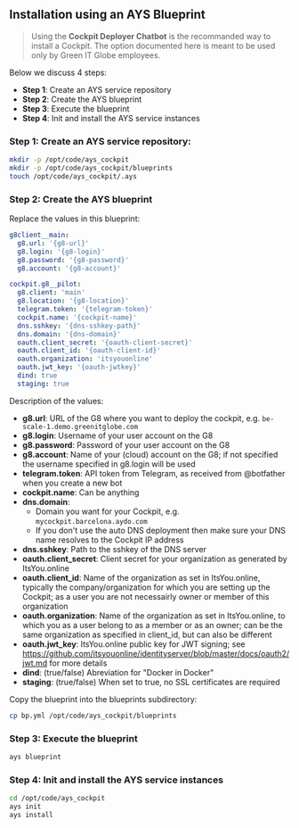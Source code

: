 ## Installation using an AYS Blueprint

> Using the **Cockpit Deployer Chatbot** is the recommanded way to install a Cockpit. The option documented here is meant to be used only by Green IT Globe employees.

Below we discuss 4 steps:
- **Step 1**: Create an AYS service repository
- **Step 2**: Create the AYS blueprint
- **Step 3**: Execute the blueprint
- **Step 4**: Init and install the AYS service instances


### Step 1: Create an AYS service repository:

```bash
mkdir -p /opt/code/ays_cockpit
mkdir -p /opt/code/ays_cockpit/blueprints
touch /opt/code/ays_cockpit/.ays
```

### Step 2: Create the AYS blueprint

Replace the values in this blueprint:

```yaml
g8client__main:
  g8.url: '{g8-url}'
  g8.login: '{g8-login}'
  g8.password: '{g8-password}'
  g8.account: '{g8-account}'

cockpit.g8__pilot:
  g8.client: 'main'
  g8.location: '{g8-location}'
  telegram.token: '{telegram-token}'
  cockpit.name: '{cockpit-name}'
  dns.sshkey: '{dns-sshkey-path}'
  dns.domain: '{dns-domain}'
  oauth.client_secret: '{oauth-client-secret}'
  oauth.client_id: '{oauth-client-id}'
  oauth.organization: 'itsyouonline'
  oauth.jwt_key: '{oauth-jwtkey}'
  dind: true
  staging: true
```


Description of the values:

- **g8.url**: URL of the G8 where you want to deploy the cockpit, e.g. `be-scale-1.demo.greenitglobe.com`
- **g8.login**: Username of your user account on the G8
- **g8.password**: Password of your user account on the G8
- **g8.account**: Name of your (cloud) account on the G8; if not specified the username specified in g8.login will be used 
- **telegram.token**: API token from Telegram, as received from @botfather when you create a new bot
- **cockpit.name**: Can be anything
- **dns.domain**: 
  - Domain you want for your Cockpit, e.g. `mycockpit.barcelona.aydo.com`
  - If you don't use the auto DNS deployment then make sure your DNS name resolves to the Cockpit IP address
- **dns.sshkey**: Path to the sshkey of the DNS server
- **oauth.client_secret**: Client secret for your organization as generated by ItsYou.online
- **oauth.client_id**: Name of the organization as set in ItsYou.online, typically the company/organization for which you are setting up the Cockpit; as a user you are not necessairly owner or member of this organization
- **oauth.organization**: Name of the organization as set in ItsYou.online, to which you as a user belong to as a member or as an owner; can be the same organization as specified in client_id, but can also be different 
- **oauth.jwt_key**: ItsYou.online public key for JWT signing; see https://github.com/itsyouonline/identityserver/blob/master/docs/oauth2/jwt.md for more details
- **dind**: (true/false) Abreviation for "Docker in Docker"
- **staging**: (true/false) When set to true, no SSL certificates are required


Copy the blueprint into the blueprints subdirectory:

```bash
cp bp.yml /opt/code/ays_cockpit/blueprints
```


### Step 3: Execute the blueprint

```bash
ays blueprint
```


### Step 4: Init and install the AYS service instances

```bash
cd /opt/code/ays_cockpit
ays init
ays install
```